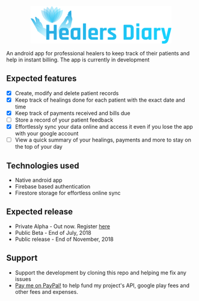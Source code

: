 <p align="center"><img src="/app/src/main/res/drawable/logo_type.png" alt="Healers Diary" height="100px"></p>

An android app for professional healers to keep track of their patients and help in instant billing. The app is currently in development

## Expected features
- [X] Create, modify and delete patient records
- [X] Keep track of healings done for each patient with the exact date and time
- [X] Keep track of payments received and bills due
- [ ] Store a record of your patient feedback
- [X] Effortlessly sync your data online and access it even if you lose the app with your google account
- [ ] View a quick summary of your healings, payments and more to stay on the top of your day

## Technologies used
* Native android app
* Firebase based authentication
* Firestore storage for effortless online sync

## Expected release
* Private Alpha - Out now. Register [here](https://goo.gl/forms/U6XDSo3eMADnj6U42)
* Public Beta - End of July, 2018
* Public release - End of November, 2018

## Support
* Support the development by cloning this repo and helping me fix any issues
* [Pay me on PayPal!](https://paypal.me/yashovardhan99) to help fund my project's API, google play fees and other fees and expenses.
